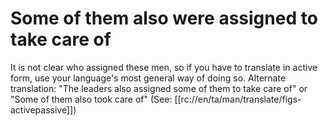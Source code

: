 # Some of them also were assigned to take care of

It is not clear who assigned these men, so if you have to translate in active form, use your language's most general way of doing so. Alternate translation: "The leaders also assigned some of them to take care of" or "Some of them also took care of" (See: [[rc://en/ta/man/translate/figs-activepassive]])

